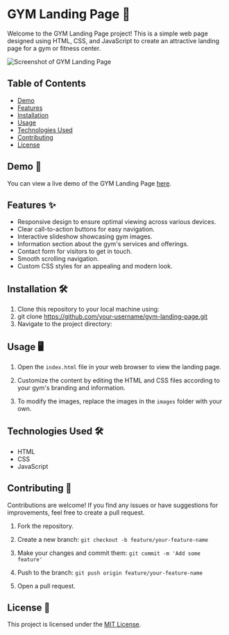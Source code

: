 # GYM Landing Page 💪

Welcome to the GYM Landing Page project! This is a simple web page designed using HTML, CSS, and JavaScript to create an attractive landing page for a gym or fitness center.

![Screenshot of GYM Landing Page](https://github.com/mrvishalg2004/GYMLandingPage/assets/135511723/1bc6d41e-6c63-44b2-b89b-4e405a0876c1)

## Table of Contents

- [Demo](#demo)
- [Features](#features)
- [Installation](#installation)
- [Usage](#usage)
- [Technologies Used](#technologies-used)
- [Contributing](#contributing)
- [License](#license)

## Demo 🚀

You can view a live demo of the GYM Landing Page [here](https://mrvishalg2004.github.io/GYMLandingPage/).

## Features ✨

- Responsive design to ensure optimal viewing across various devices.
- Clear call-to-action buttons for easy navigation.
- Interactive slideshow showcasing gym images.
- Information section about the gym's services and offerings.
- Contact form for visitors to get in touch.
- Smooth scrolling navigation.
- Custom CSS styles for an appealing and modern look.

## Installation 🛠️

1. Clone this repository to your local machine using:
2. git clone https://github.com/your-username/gym-landing-page.git
3. Navigate to the project directory:


## Usage 🖥️

1. Open the `index.html` file in your web browser to view the landing page.

2. Customize the content by editing the HTML and CSS files according to your gym's branding and information.

3. To modify the images, replace the images in the `images` folder with your own.

## Technologies Used 🛠️

- HTML
- CSS
- JavaScript

## Contributing 🤝

Contributions are welcome! If you find any issues or have suggestions for improvements, feel free to create a pull request.

1. Fork the repository.

2. Create a new branch: `git checkout -b feature/your-feature-name`

3. Make your changes and commit them: `git commit -m 'Add some feature'`

4. Push to the branch: `git push origin feature/your-feature-name`

5. Open a pull request.

## License 📝

This project is licensed under the [MIT License](LICENSE).

